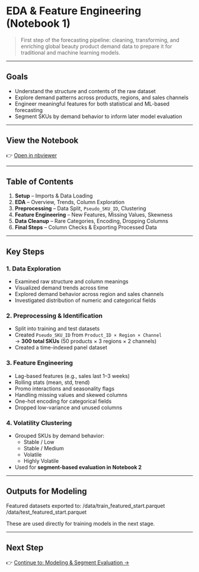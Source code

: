 # EDA & Feature Engineering (Notebook 1)

> First step of the forecasting pipeline: cleaning, transforming, and enriching global beauty product demand data to prepare it for traditional and machine learning models.

---

## Goals

- Understand the structure and contents of the raw dataset
- Explore demand patterns across products, regions, and sales channels
- Engineer meaningful features for both statistical and ML-based forecasting
- Segment SKUs by demand behavior to inform later model evaluation

---

## View the Notebook

👉 [Open in nbviewer](https://nbviewer.org/url/raw.githubusercontent.com/Timensider/your-repo-name/main/notebooks/project_1_eda_preprocessing.ipynb)

---

## Table of Contents

1. **Setup** – Imports & Data Loading  
2. **EDA** – Overview, Trends, Column Exploration  
3. **Preprocessing** – Data Split, `Pseudo_SKU_ID`, Clustering  
4. **Feature Engineering** – New Features, Missing Values, Skewness  
5. **Data Cleanup** – Rare Categories, Encoding, Dropping Columns  
6. **Final Steps** – Column Checks & Exporting Processed Data  

---

## Key Steps

### 1. Data Exploration
- Examined raw structure and column meanings
- Visualized demand trends across time
- Explored demand behavior across region and sales channels
- Investigated distribution of numeric and categorical fields

### 2. Preprocessing & Identification
- Split into training and test datasets
- Created `Pseudo_SKU_ID` from `Product_ID × Region × Channel`  
  → **300 total SKUs** (50 products × 3 regions × 2 channels)
- Created a time-indexed panel dataset

### 3. Feature Engineering
- Lag-based features (e.g., sales last 1–3 weeks)
- Rolling stats (mean, std, trend)
- Promo interactions and seasonality flags
- Handling missing values and skewed columns
- One-hot encoding for categorical fields
- Dropped low-variance and unused columns

### 4. Volatility Clustering
- Grouped SKUs by demand behavior:
  - Stable / Low
  - Stable / Medium
  - Volatile
  - Highly Volatile
- Used for **segment-based evaluation in Notebook 2**

---

## Outputs for Modeling

Featured datasets exported to:
/data/train_featured_start.parquet
/data/test_featured_start.parquet

These are used directly for training models in the next stage.

---

## Next Step

👉 [Continue to: Modeling & Segment Evaluation →](README_modeling.md)